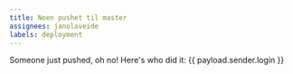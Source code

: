 ```yaml
---
title: Noen pushet til master
assignees: janolaveide
labels: deployment
---
```

Someone just pushed, oh no! Here's who did it: {{ payload.sender.login }}
